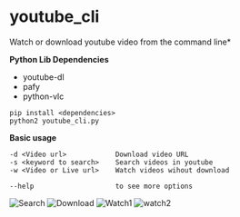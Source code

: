 # youtube_cli

Watch or download youtube video from the command line*

**Python Lib Dependencies**
* youtube-dl
* pafy
* python-vlc

```
pip install <dependencies>
python2 youtube_cli.py
```

**Basic usage**
```
-d <Video url>            Download video URL
-s <keyword to search>    Search videos in youtube
-w <Video or Live url>    Watch videos wihout download

--help                    to see more options
```
![Search](https://libregit.org/M3X/youtube_cli/raw/branch/master/img/search.png)
![Download](https://libregit.org/M3X/youtube_cli/raw/branch/master/img/download.png)
![Watch1](https://libregit.org/M3X/youtube_cli/raw/branch/master/img/watch1.png)
![watch2](https://libregit.org/M3X/youtube_cli/raw/branch/master/img/watch2.png)
